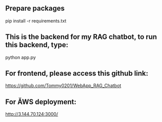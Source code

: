 ## Prepare packages

pip install -r requirements.txt



## This is the backend for my RAG chatbot, to run this backend, type:

python app.py

## For frontend, please access this github link:

https://github.com/Tommy0201/WebApp_RAG_Chatbot

## For ĂWS deployment:

http://3.144.70.124:3000/
